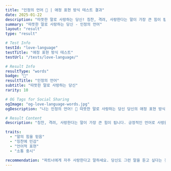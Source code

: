 ```yaml
---
title: "인정의 언어 💬 | 애정 표현 방식 테스트 결과"
date: 2025-01-22
description: "따뜻한 말로 사랑하는 당신! 칭찬, 격려, 사랑한다는 말이 가장 큰 힘이 됩니다. 긍정적인 언어로 사랑을 주고받습니다...."
summary: "따뜻한 말로 사랑하는 당신 - 인정의 언어"
layout: "result"
type: "result"

# Test Info
testId: "love-language"
testTitle: "애정 표현 방식 테스트"
testUrl: "/tests/love-language/"

# Result Info
resultType: "words"
badge: "💬"
resultTitle: "인정의 언어"
subtitle: "따뜻한 말로 사랑하는 당신"
rarity: 10

# OG Tags for Social Sharing
ogImage: "og-love-language-words.jpg"
ogDescription: "나는 인정의 언어! 💬 따뜻한 말로 사랑하는 당신 당신의 애정 표현 방식 테스트 결과는?"

# Result Content
description: "칭찬, 격려, 사랑한다는 말이 가장 큰 힘이 됩니다. 긍정적인 언어로 사랑을 주고받습니다."

traits:
  - "말의 힘을 믿음"
  - "칭찬에 민감"
  - "언어적 표현"
  - "소통 중시"

recommendation: "파트너에게 자주 사랑한다고 말하세요. 당신도 그런 말을 듣고 싶다는 것을 표현하는 것이 좋습니다."
---
```

